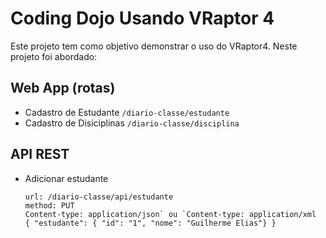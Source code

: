 Coding Dojo Usando VRaptor 4
============================

Este projeto tem como objetivo demonstrar o uso do VRaptor4. Neste projeto foi abordado:

Web App (rotas) 
-------
* Cadastro de Estudante `/diario-classe/estudante`
* Cadastro de Disiciplinas `/diario-classe/disciplina`

API REST
--------
* Adicionar estudante

      url: /diario-classe/api/estudante
      method: PUT
      Content-type: application/json` ou `Content-type: application/xml
      { "estudante": { "id": "1", "nome": "Guilherme Elias"} }

